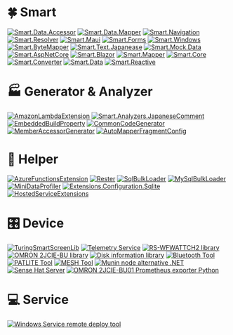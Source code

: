 # :four_leaf_clover: Smart

[![Smart.Data.Accessor](https://github-readme-stats.vercel.app/api/pin/?username=usausa&repo=Smart-Net-Data-Accessor)](https://github.com/usausa/Smart-Net-Data-Accessor)
[![Smart.Data.Mapper](https://github-readme-stats.vercel.app/api/pin/?username=usausa&repo=Smart-Net-Data-Mapper)](https://github.com/usausa/Smart-Net-Data-Mapper)
[![Smart.Navigation](https://github-readme-stats.vercel.app/api/pin/?username=usausa&repo=Smart-Net-Navigation)](https://github.com/usausa/Smart-Net-Navigation)
[![Smart.Resolver](https://github-readme-stats.vercel.app/api/pin/?username=usausa&repo=Smart-Net-Resolver)](https://github.com/usausa/Smart-Net-Resolver)
[![Smart.Maui](https://github-readme-stats.vercel.app/api/pin/?username=usausa&repo=Smart-Net-Maui)](https://github.com/usausa/Smart-Net-Maui)
[![Smart.Forms](https://github-readme-stats.vercel.app/api/pin/?username=usausa&repo=Smart-Net-Forms)](https://github.com/usausa/Smart-Net-Forms)
[![Smart.Windows](https://github-readme-stats.vercel.app/api/pin/?username=usausa&repo=Smart-Net-Windows)](https://github.com/usausa/Smart-Net-Windows)
[![Smart.ByteMapper](https://github-readme-stats.vercel.app/api/pin/?username=usausa&repo=Smart-Net-ByteMapper)](https://github.com/usausa/Smart-Net-ByteMapper)
[![Smart.Text.Japanease](https://github-readme-stats.vercel.app/api/pin/?username=usausa&repo=Smart-Net-Text-Japanese)](https://github.com/usausa/Smart-Net-Text-Japanese)
[![Smart.Mock.Data](https://github-readme-stats.vercel.app/api/pin/?username=usausa&repo=Smart-Net-Mock-Data)](https://github.com/usausa/Smart-Net-Mock-Data)
[![Smart.AspNetCore](https://github-readme-stats.vercel.app/api/pin/?username=usausa&repo=Smart-Net-AspNetCore)](https://github.com/usausa/Smart-Net-AspNetCore)
[![Smart.Blazor](https://github-readme-stats.vercel.app/api/pin/?username=usausa&repo=Smart-Net-Blazor)](https://github.com/usausa/Smart-Net-Blazor)
[![Smart.Mapper](https://github-readme-stats.vercel.app/api/pin/?username=usausa&repo=Smart-Net-Mapper)](https://github.com/usausa/Smart-Net-Mapper)
[![Smart.Core](https://github-readme-stats.vercel.app/api/pin/?username=usausa&repo=Smart-Net)](https://github.com/usausa/Smart-Net)
[![Smart.Converter](https://github-readme-stats.vercel.app/api/pin/?username=usausa&repo=Smart-Net-Converter)](https://github.com/usausa/Smart-Net-Converter)
[![Smart.Data](https://github-readme-stats.vercel.app/api/pin/?username=usausa&repo=Smart-Net-Data)](https://github.com/usausa/Smart-Net-Data)
[![Smart.Reactive](https://github-readme-stats.vercel.app/api/pin/?username=usausa&repo=Smart-Net-Reactive)](https://github.com/usausa/Smart-Net-Reactive)

# :factory: Generator & Analyzer

[![AmazonLambdaExtension](https://github-readme-stats.vercel.app/api/pin/?username=usausa&repo=amazon-lambda-extension)](https://github.com/usausa/amazon-lambda-extension)
[![Smart.Analyzers.JapaneseComment](https://github-readme-stats.vercel.app/api/pin/?username=usausa&repo=Smart-Net-Analyzers-JapaneseComment)](https://github.com/usausa/Smart-Net-Analyzers-JapaneseComment)
[![EmbeddedBuildProperty](https://github-readme-stats.vercel.app/api/pin/?username=usausa&repo=embedded-build-property)](https://github.com/usausa/embedded-build-property)
[![CommonCodeGenerator](https://github-readme-stats.vercel.app/api/pin/?username=usausa&repo=common-code-generator)](https://github.com/usausa/common-code-generator)
[![MemberAccessorGenerator](https://github-readme-stats.vercel.app/api/pin/?username=usausa&repo=member-accessor-generator)](https://github.com/usausa/member-accessor-generator)
[![AutoMapperFragmentConfig](https://github-readme-stats.vercel.app/api/pin/?username=usausa&repo=AutoMapperFragmentConfig)](https://github.com/usausa/AutoMapperFragmentConfig)

# :wrench: Helper

[![AzureFunctionsExtension](https://github-readme-stats.vercel.app/api/pin/?username=usausa&repo=azure-functions-extension)](https://github.com/usausa/azure-functions-extension)
[![Rester](https://github-readme-stats.vercel.app/api/pin/?username=usausa&repo=Rester)](https://github.com/usausa/Rester)
[![SqlBulkLoader](https://github-readme-stats.vercel.app/api/pin/?username=usausa&repo=SqlBulkLoader)](https://github.com/usausa/SqlBulkLoader)
[![MySqlBulkLoader](https://github-readme-stats.vercel.app/api/pin/?username=usausa&repo=MySqlBulkLoader)](https://github.com/usausa/MySqlBulkLoader)
[![MiniDataProfiler](https://github-readme-stats.vercel.app/api/pin/?username=usausa&repo=mini-data-profiler)](https://github.com/usausa/mini-data-profiler)
[![Extensions.Configuration.Sqlite](https://github-readme-stats.vercel.app/api/pin/?username=usausa&repo=extensions-configuration-sqlite)](https://github.com/usausa/extensions-configuration-sqlite)
[![HostedServiceExtensions](https://github-readme-stats.vercel.app/api/pin/?username=usausa&repo=hosted-service-extension)](https://github.com/usausa/hosted-service-extension)

# :control_knobs: Device

[![TuringSmartScreenLib](https://github-readme-stats.vercel.app/api/pin/?username=usausa&repo=turing-smart-screen)](https://github.com/usausa/turing-smart-screen)
[![Telemetry Service](https://github-readme-stats.vercel.app/api/pin/?username=usausa&repo=telemetry-service)](https://github.com/usausa/telemetry-service)
[![RS-WFWATTCH2 library](https://github-readme-stats.vercel.app/api/pin/?username=usausa&repo=devicelib-wfwattch2)](https://github.com/usausa/devicelib-wfwattch2)
[![OMRON 2JCIE-BU library](https://github-readme-stats.vercel.app/api/pin/?username=usausa&repo=devicelib-sensor-omron)](https://github.com/usausa/devicelib-sensor-omron)
[![Disk information library](https://github-readme-stats.vercel.app/api/pin/?username=usausa&repo=hardwareinfo-disk)](https://github.com/usausa/hardwareinfo-disk)
[![Bluetooth Tool](https://github-readme-stats.vercel.app/api/pin/?username=usausa&repo=bt-tool)](https://github.com/usausa/bt-tool)
[![PATLITE Tool](https://github-readme-stats.vercel.app/api/pin/?username=usausa&repo=patlite-tool)](https://github.com/usausa/patlite-tool)
[![MESH Tool](https://github-readme-stats.vercel.app/api/pin/?username=usausa&repo=mesh-tool)](https://github.com/usausa/mesh-tool)
[![Munin node alternative .NET](https://github-readme-stats.vercel.app/api/pin/?username=usausa&repo=munin-node-alternative)](https://github.com/usausa/munin-node-alternative)
[![Sense Hat Server](https://github-readme-stats.vercel.app/api/pin/?username=usausa&repo=sensehat-server)](https://github.com/usausa/sensehat-server)
[![OMRON 2JCIE-BU01 Prometheus exporter Python](https://github-readme-stats.vercel.app/api/pin/?username=usausa&repo=sensor-omron)](https://github.com/usausa/sensor-omron)

# :computer: Service

[![Windows Service remote deploy tool](https://github-readme-stats.vercel.app/api/pin/?username=usausa&repo=service-deploy-agent)](https://github.com/usausa/service-deploy-agent)

